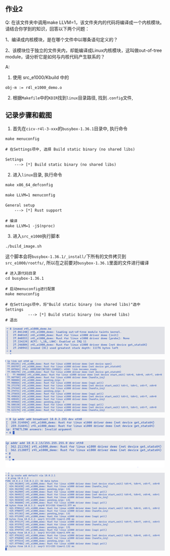 ## 作业2
Q: 在该文件夹中调用make LLVM=1，该文件夹内的代码将编译成一个内核模块。请结合你学到的知识，回答以下两个问题：

1、编译成内核模块，是在哪个文件中以哪条语句定义的？

2、该模块位于独立的文件夹内，却能编译成Linux内核模块，这叫做out-of-tree module，请分析它是如何与内核代码产生联系的？

A: 
1. 使用 src_e1000/Kbuild 中的

```
obj-m := r4l_e1000_demo.o
```

2. 根据`Makefile`中的`KDIR`找到`linux`目录路径, 找到`.config`文件, 

## 记录步骤和截图

1. 首先在`cicv-r4l-3-xxx`的`busybox-1.36.1`目录中, 执行命令

```shell
make menuconfig

# 在Settings项中, 选择 Build static binary (no shared libs)

Settings
    ---> [*] Build static binary (no shared libs)

```

2. 进入`linux`目录, 执行命令

```shell
make x86_64_defconfig

make LLVM=1 menuconfig

General setup
    ---> [*] Rust support

# 编译
make LLVM=1 -j$(nproc)
```

3. 进入`src_e1000`执行脚本

```shell
./build_image.sh
```

这个脚本会将`busybox-1.36.1/_install/`下所有的文件拷贝到`src_e1000/rootfs/`,
所以在之前要对`busybox-1.36.1`里面的文件进行编译

```shell
# 进入源代码目录
cd busybox-1.36.1

# 启动menuconfig进行配置
make menuconfig

# 在Settings项中，将"Build static binary (no shared libs)"选中
Settings
          ---> [*] Build static binary (no shared libs)
# 退出

```

![step1](step1.png)

![step2](step2.png)

![step3](step3.png)

![step4](step4.png)

![step5](step5.png)